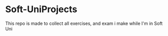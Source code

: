 # Soft-UniProjects
This repo is made to collect all exercises, and exam i make while I'm in Soft Uni
